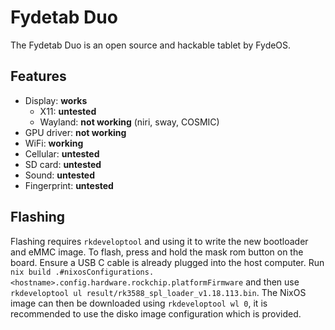 # Fydetab Duo

The Fydetab Duo is an open source and hackable tablet by FydeOS.

## Features

- Display: **works**
  - X11: **untested**
  - Wayland: **not working** (niri, sway, COSMIC)
- GPU driver: **not working**
- WiFi: **working**
- Cellular: **untested**
- SD card: **untested**
- Sound: **untested**
- Fingerprint: **untested**

## Flashing

Flashing requires `rkdeveloptool` and using it to write the new bootloader and eMMC image. To flash, press and hold the mask rom button on the board. Ensure a USB C cable is already plugged into the host computer. Run `nix build .#nixosConfigurations.<hostname>.config.hardware.rockchip.platformFirmware` and then use `rkdeveloptool ul result/rk3588_spl_loader_v1.18.113.bin`. The NixOS image can then be downloaded using `rkdeveloptool wl 0`, it is recommended to use the disko image configuration which is provided.
